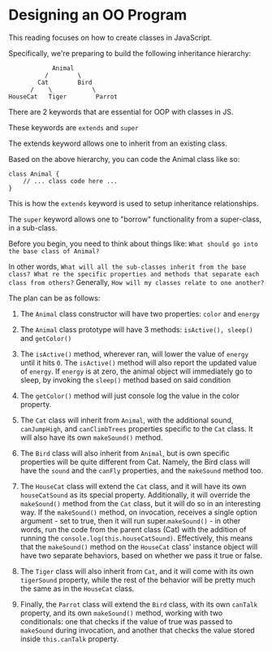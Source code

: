 # Designing an OO Program

This reading focuses on how to create classes in JavaScript.

Specifically, we're preparing to build the following inheritance hierarchy:

```
            Animal
          /        \
        Cat        Bird          
      /    \           \
HouseCat   Tiger        Parrot  
```

There are 2 keywords that are essential for OOP with classes in JS.

These keywords are `extends` and `super`

The extends keyword allows one to inherit from an existing class.

Based on the above hierarchy, you can code the Animal class like so:

```
class Animal {
    // ... class code here ...
}
```

This is how the `extends` keyword is used to setup inheritance relationships.

The `super` keyword allows one to "borrow" functionality from a super-class, in a sub-class.

Before you begin, you need to think about things like:
`What should go into the base class of Animal?`

In other words, `What will all the sub-classes inherit from the base class? What re the specific properties and methods that separate each class from others?` Generally, `How will my classes relate to one another?`

The plan can be as follows:
1. The `Animal` class constructor will have two properties: `color` and `energy`

2. The `Animal` class prototype will have 3 methods: `isActive(), sleep()` and `getColor()`

3. The `isActive()` method, wherever ran, will lower the value of `energy` until it hits `0`. The `isActive()` method will also report the updated value of `energy`. If `energy` is at zero, the animal object will immediately go to sleep, by invoking the `sleep()` method based on said condition

4. The `getColor()` method will just console log the value in the color property. 

5. The `Cat` class will inherit from `Animal`, with the additional sound, `canJumpHigh`, and `canClimbTrees` properties specific to the `Cat` class. It will also have its own `makeSound()` method. 

6. The `Bird` class will also inherit from `Animal`, but is own specific properties will be quite different from Cat. Namely, the Bird class will have the `sound` and the `canFly` properties, and the `makeSound` method too. 

7. The `HouseCat` class will extend the `Cat` class, and it will have its own `houseCatSound` as its special property. Additionally, it will override the `makeSound()` method from the `Cat` class, but it will do so in an interesting way. If the `makeSound()` method, on invocation, receives a single option argument - set to true, then it will run super.`makeSound()` - in other words, run the code from the parent class (Cat) with the addition of running the `console.log(this.houseCatSound)`. Effectively, this means that the `makeSound()` method on the `HouseCat` class' instance object will have two separate behaviors, based on whether we pass it true or false. 

8. The `Tiger` class will also inherit from `Cat`, and it will come with its own `tigerSound` property, while the rest of the behavior will be pretty much the same as in the `HouseCat` class. 

9. Finally, the `Parrot` class will extend the `Bird` class, with its own `canTalk` property, and its own `makeSound()` method, working with two conditionals: one that checks if the value of true was passed to `makeSound` during invocation, and another that checks the value stored inside `this.canTalk` property.  
